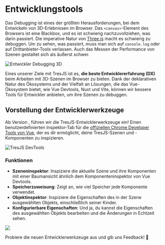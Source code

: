 # Entwicklungstools

Das Debugging ist eines der größten Herausforderungen, bei dem Entwickeln von 3D-Erlebnissen im Browser. Das `<canvas>`-Element des Browsers ist eine Blackbox, und es ist schwierig nachzuvollziehen, was darin passiert. Die imperative Natur von [Three.js](https://threejs.org/) macht es schwierig zu debuggen. Um zu sehen, was passiert, muss man sich auf `console.log` oder auf Drittanbieter-Tools verlassen. Auch das Messen der Performance von Szenen gestaltet sich als äußerst schwer.

![Entwickler Debugging 3D](/debug-3D.png)

Eines unserer Ziele mit TresJS ist es, **die beste Entwicklererfahrung (DX)** beim Arbeiten mit 3D-Szenen im Browser zu bieten. Dank der deklarativen Natur des Ökosystems und der Vielfalt an Lösungen, die das Vue-Ökosystem bietet, wie Vue Devtools, Nuxt und Vite, können wir bessere Tools für Entwickler anbieten, um ihre Szenen zu debuggen.

## Vorstellung der Entwicklerwerkzeuge

Ab Version <Badge text="^3.7.0" />, führen wir die TresJS-Entwicklerwerkzeuge ein! Einen benutzerdefinierten Inspektor-Tab für die [offiziellen Chrome Developer Tools von Vue](https://devtools.vuejs.org/guide/installation.html), der es dir ermöglicht, deine TresJS-Szenen und -Komponenten zu inspizieren.

![TresJS DevTools](/vue-chrome-devtools.png)

### Funktionen

- **Szeneninspektor**: Inspiziere die aktuelle Szene und ihre Komponenten mit einer Baumansicht ähnlich dem Komponenteninspektor von Vue Devtools.
- **Speicherzuweisung**: Zeigt an, wie viel Speicher jede Komponente verwendet.
- **Objektinspektor**: Inspiziere die Eigenschaften des in der Szene ausgewählten Objekts, einschließlich seiner Kinder.
- **Konfigurierbare Eigenschaften**: Und ja, du kannst die Eigenschaften des ausgewählten Objekts bearbeiten und die Änderungen in Echtzeit sehen.

![](/devtools-scene-inspector.png)

Probiere die neuen Entwicklerwerkzeuge aus und gib uns Feedback! 🎉
